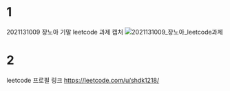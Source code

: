 # 1
2021131009 장노아 기말 leetcode 과제 캡처 
![2021131009_장노아_leetcode과제](https://github.com/user-attachments/assets/9f2f5099-9282-4c16-a826-a087aedea1f0)

# 2
leetcode 프로필 링크
https://leetcode.com/u/shdk1218/
